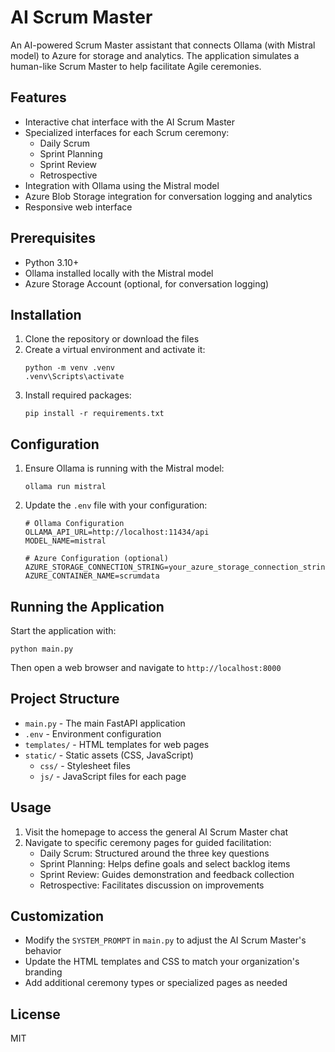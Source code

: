 # AI Scrum Master

An AI-powered Scrum Master assistant that connects Ollama (with Mistral model) to Azure for storage and analytics. The application simulates a human-like Scrum Master to help facilitate Agile ceremonies.

## Features

- Interactive chat interface with the AI Scrum Master
- Specialized interfaces for each Scrum ceremony:
  - Daily Scrum
  - Sprint Planning
  - Sprint Review
  - Retrospective
- Integration with Ollama using the Mistral model
- Azure Blob Storage integration for conversation logging and analytics
- Responsive web interface

## Prerequisites

- Python 3.10+
- Ollama installed locally with the Mistral model
- Azure Storage Account (optional, for conversation logging)

## Installation

1. Clone the repository or download the files
2. Create a virtual environment and activate it:
   ```
   python -m venv .venv
   .venv\Scripts\activate
   ```
3. Install required packages:
   ```
   pip install -r requirements.txt
   ```

## Configuration

1. Ensure Ollama is running with the Mistral model:
   ```
   ollama run mistral
   ```
2. Update the `.env` file with your configuration:
   ```
   # Ollama Configuration
   OLLAMA_API_URL=http://localhost:11434/api
   MODEL_NAME=mistral

   # Azure Configuration (optional)
   AZURE_STORAGE_CONNECTION_STRING=your_azure_storage_connection_string_here
   AZURE_CONTAINER_NAME=scrumdata
   ```

## Running the Application

Start the application with:

```
python main.py
```

Then open a web browser and navigate to `http://localhost:8000`

## Project Structure

- `main.py` - The main FastAPI application
- `.env` - Environment configuration
- `templates/` - HTML templates for web pages
- `static/` - Static assets (CSS, JavaScript)
  - `css/` - Stylesheet files
  - `js/` - JavaScript files for each page

## Usage

1. Visit the homepage to access the general AI Scrum Master chat
2. Navigate to specific ceremony pages for guided facilitation:
   - Daily Scrum: Structured around the three key questions
   - Sprint Planning: Helps define goals and select backlog items
   - Sprint Review: Guides demonstration and feedback collection
   - Retrospective: Facilitates discussion on improvements

## Customization

- Modify the `SYSTEM_PROMPT` in `main.py` to adjust the AI Scrum Master's behavior
- Update the HTML templates and CSS to match your organization's branding
- Add additional ceremony types or specialized pages as needed

## License

MIT
